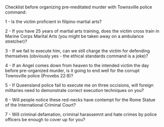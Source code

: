 Checklist before organizing pre-meditated murder with Townsville police command:

1 - Is the victim proficient in filipino martial arts?

2 - If you have 25 years of martial arts training, does the victim cross train in Marine Corps Marital Arts (you might be taken away on a ambulance stretcher)?

3 - If we fail to execute him, can we still charge the victim for defending themselves (obviously yes -  the ethical standards command is a joke)?

4 - If an Angel comes down from heaven to the intended victim the day before pre-organized murder, is it going to end well for the corrupt Townsville police (Provebs 22:8)?

5 - If Queensland police fail to execute me on three occisions, will foreign militaries need to demonstrate correct execution techniques on you?

6 - Will people notice these red-necks have contempt for the Rome Statue of the International Criminal Court?

7 - Will criminal defamation, criminal harassemnt and hate crimes by police officers be enough to cover up for you?
